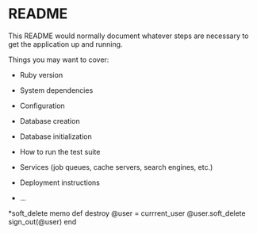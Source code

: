# README

This README would normally document whatever steps are necessary to get the
application up and running.

Things you may want to cover:

* Ruby version

* System dependencies

* Configuration

* Database creation

* Database initialization

* How to run the test suite

* Services (job queues, cache servers, search engines, etc.)

* Deployment instructions

* ...

*soft_delete memo
  def destroy
    @user = currrent_user
    @user.soft_delete
    sign_out(@user)
  end
